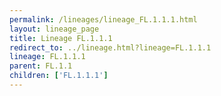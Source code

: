 ```yaml
---
permalink: /lineages/lineage_FL.1.1.1.html
layout: lineage_page
title: Lineage FL.1.1.1
redirect_to: ../lineage.html?lineage=FL.1.1.1
lineage: FL.1.1.1
parent: FL.1.1
children: ['FL.1.1.1']
---
```

